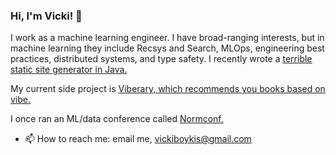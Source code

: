 ### Hi, I'm Vicki! 👋

<!--
**veekaybee/veekaybee** is a ✨ _special_ ✨ repository because its `README.md` (this file) appears on your GitHub profile.

Here are some ideas to get you started:

- 🔭 I’m currently working on ...
- 🌱 I’m currently learning ...
- 👯 I’m looking to collaborate on ...
- 🤔 I’m looking for help with ...
- 💬 Ask me about ...

- 😄 Pronouns: ...
- ⚡ Fun fact: ...
-->

I work as a machine learning engineer. I have broad-ranging interests, but in machine learning they include Recsys and Search, MLOps, engineering best practices, distributed systems, and type safety. I recently wrote a [terrible static site generator in Java.](https://github.com/veekaybee/caffeine)

My current side project is [Viberary, which recommends you books based on vibe.](https://vickiboykis.com/2022/12/05/the-cloudy-layers-of-modern-day-programming/)

I once ran an ML/data conference called [Normconf.](https://normconf.com/)

- 📫 How to reach me: email me, vickiboykis@gmail.com
